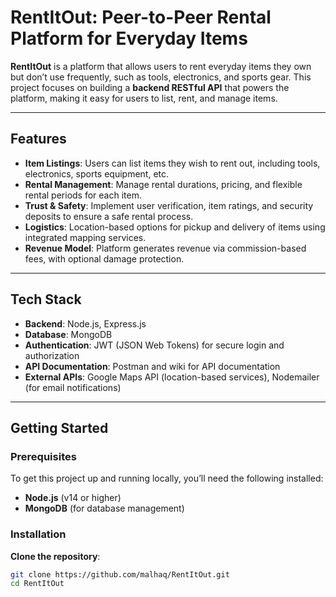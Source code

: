 # RentItOut: Peer-to-Peer Rental Platform for Everyday Items

**RentItOut** is a platform that allows users to rent everyday items they own but don’t use frequently, such as tools, electronics, and sports gear. This project focuses on building a **backend RESTful API** that powers the platform, making it easy for users to list, rent, and manage items.

---

## Features

- **Item Listings**: Users can list items they wish to rent out, including tools, electronics, sports equipment, etc.
- **Rental Management**: Manage rental durations, pricing, and flexible rental periods for each item.
- **Trust & Safety**: Implement user verification, item ratings, and security deposits to ensure a safe rental process.
- **Logistics**: Location-based options for pickup and delivery of items using integrated mapping services.
- **Revenue Model**: Platform generates revenue via commission-based fees, with optional damage protection.

---

## Tech Stack

- **Backend**: Node.js, Express.js
- **Database**: MongoDB
- **Authentication**: JWT (JSON Web Tokens) for secure login and authorization
- **API Documentation**: Postman and wiki for API documentation
- **External APIs**: Google Maps API (location-based services), Nodemailer (for email notifications)

---

## Getting Started

### Prerequisites

To get this project up and running locally, you’ll need the following installed:

- **Node.js** (v14 or higher)
- **MongoDB** (for database management)

### Installation

 **Clone the repository**:

   ```bash
   git clone https://github.com/malhaq/RentItOut.git
   cd RentItOut
